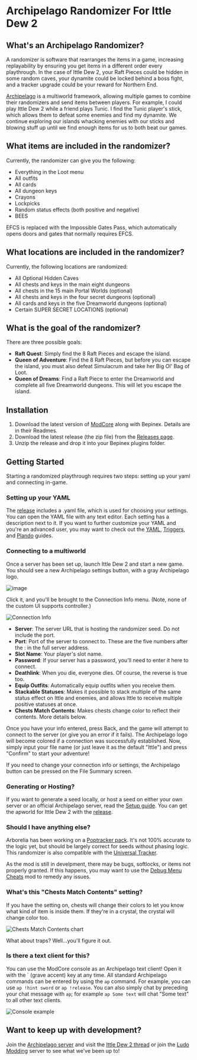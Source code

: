 # Archipelago Randomizer For Ittle Dew 2

## What's an Archipelago Randomizer?

A randomizer is software that rearranges the items in a game, increasing replayability by ensuring you get items in a different order every playthrough. In the case of Ittle Dew 2, your Raft Pieces could be hidden in some random caves, your dynamite could be locked behind a boss fight, and a tracker upgrade could be your reward for Northern End.

[Archipelago](https://archipelago.gg) is a multiworld framework, allowing multiple games to combine their randomizers and send items between players. For example, I could play Ittle Dew 2 while a friend plays Tunic. I find the Tunic player's stick, which allows them to defeat some enemies and find my dynamite. We continue exploring our islands whacking enemies with our sticks and blowing stuff up until we find enough items for us to both beat our games.

## What items are included in the randomizer?

Currently, the randomizer can give you the following:

* Everything in the Loot menu
* All outfits
* All cards
* All dungeon keys
* Crayons
* Lockpicks
* Random status effects (both positive and negative)
* BEES

EFCS is replaced with the Impossible Gates Pass, which automatically opens doors and gates that normally requires EFCS.

## What locations are included in the randomizer?

Currently, the following locations are randomized:

* All Optional Hidden Caves
* All chests and keys in the main eight dungeons
* All chests in the 15 main Portal Worlds (optional)
* All chests and keys in the four secret dungeons (optional)
* All cards and keys in the five Dreamworld dungeons (optional)
* Certain SUPER SECRET LOCATIONS (optional)

## What is the goal of the randomizer?

There are three possible goals:
* **Raft Quest**: Simply find the 8 Raft Pieces and escape the island.
* **Queen of Adventure**: Find the 8 Raft Pieces, but before you can escape the island, you must also defeat Simulacrum and take her Big Ol' Bag of Loot.
* **Queen of Dreams**: Find a Raft Piece to enter the Dreamworld and complete all five Dreamworld dungeons. This will let you escape the island.

## Installation

1. Download the latest version of [ModCore](https://github.com/Extra-2-Dew/ModCore) along with Bepinex. Details are in their Readmes.
2. Download the latest release (the zip file) from the [Releases page](https://github.com/Extra-2-Dew/ArchipelagoRandomizer/releases).
3. Unzip the release and drop it into your Bepinex plugins folder.

## Getting Started

Starting a randomized playthrough requires two steps: setting up your yaml and connecting in-game.

### Setting up your YAML

The [release](https://github.com/Extra-2-Dew/ArchipelagoRandomizer/releases) includes a .yaml file, which is used for choosing your settings. You can open the YAML file with any text editor. Each setting has a description next to it. If you want to further customize your YAML and you're an advanced user, you may want to check out the [YAML](https://archipelago.gg/tutorial/Archipelago/advanced_settings/en), [Triggers](https://archipelago.gg/tutorial/Archipelago/triggers/en), and [Plando](https://archipelago.gg/tutorial/Archipelago/plando/en) guides.

### Connecting to a multiworld

Once a server has been set up, launch Ittle Dew 2 and start a new game. You should see a new Archipelago settings button, with a gray Archipelago logo.

![image](https://github.com/user-attachments/assets/ecc778b6-c8de-4f89-a470-539b6f667d26)

Click it, and you'll be brought to the Connection Info menu. (Note, none of the custom UI supports controller.)

![Connection Info](https://github.com/Extra-2-Dew/ArchipelagoRandomizer/blob/main/Readme%20Art/ConnectionInfo.png)

* **Server**: The server URL that is hosting the randomizer seed. Do not include the port.
* **Port**: Port of the server to connect to. These are the five numbers after the : in the full server address.
* **Slot Name**: Your player's slot name.
* **Password**: If your server has a password, you'll need to enter it here to connect.
* **Deathlink**: When you die, everyone dies. Of course, the reverse is true too.
* **Equip Outfits**: Automatically equip outfits when you receive them.
* **Stackable Statuses**: Makes it possible to stack multiple of the same status effect on Ittle and enemies, and allows Ittle to receive multiple positive statuses at once.
* **Chests Match Contents**: Makes chests change color to reflect their contents. More details below.

Once you have your info entered, press Back, and the game will attempt to connect to the server (or give you an error if it fails). The Archipelago logo will become colored if a connection was successfully established. Now, simply input your file name (or just leave it as the default "Ittle") and press "Confirm" to start your adventure!

If you need to change your connection info or settings, the Archipelago button can be pressed on the File Summary screen.

### Generating or Hosting?

If you want to generate a seed locally, or host a seed on either your own server or an official Archipelago server, read the [Setup guide](https://archipelago.gg/tutorial/Archipelago/setup/en). You can get the apworld for Ittle Dew 2 with the [release](https://github.com/Extra-2-Dew/ArchipelagoRandomizer/releases).

### Should I have anything else?

Arborelia has been working on a [Poptracker pack](https://github.com/arborelia/ittledew2-poptracker). It's not 100% accurate to the logic yet, but should be largely correct for seeds without phasing logic. This randomizer is also compatible with the [Universal Tracker](https://discord.com/channels/731205301247803413/1170094879142051912).

As the mod is still in develpment, there may be bugs, softlocks, or items not properly granted. If this happens, you may want to use the [Debug Menu Cheats](https://github.com/Extra-2-Dew/DebugMenuCheats) mod to remedy any issues.

### What's this "Chests Match Contents" setting?

If you have the setting on, chests will change their colors to let you know what kind of item is inside them. If they're in a crystal, the crystal will change color too.

![Chests Match Contents chart](https://github.com/Extra-2-Dew/ArchipelagoRandomizer/blob/main/Readme%20Art/ChestsMatchContentsChart.png)

What about traps? Well...you'll figure it out.

### Is there a text client for this?

You can use the ModCore console as an Archipelago text client! Open it with the \` (grave accent) key at any time. All standard Archipelago commands can be entered by using the `ap` command. For example, you can use `ap !hint sword` or `ap !release`. You can also simply chat by preceding your chat message with `ap`; for example `ap Some text` will chat "Some text" to all other text clients.

![Console example](https://github.com/Extra-2-Dew/ArchipelagoRandomizer/blob/main/Readme%20Art/ConsoleExample.png)

## Want to keep up with development?

Join the [Archipelago server](https://discord.gg/8Z65BR2) and visit the [Ittle Dew 2 thread](https://discord.com/channels/731205301247803413/1260030530217574500) or join the [Ludo Modding](https://discord.gg/R2933JkFbp) server to see what we've been up to!
